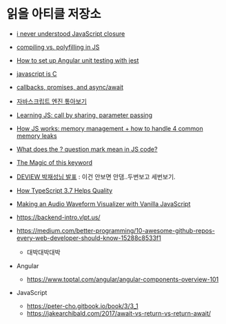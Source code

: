 # 읽을 아티클 저장소





- [i never understood JavaScript closure](https://medium.com/dailyjs/i-never-understood-javascript-closures-9663703368e8)
- [compiling vs. polyfilling in JS](https://medium.com/better-programming/compiling-vs-polyfilling-in-javascript-6bbc5707a253)
- [How to set up Angular unit testing with jest](https://www.amadousall.com/how-to-set-up-angular-unit-testing-with-jest/)
- [javascript is C](https://v4.chriskrycho.com/2018/javascript-is-c.html)
- [callbacks, promises, and async/await](https://medium.com/@Esakkimuthu/callbacks-promises-and-async-await-881b20a1666)
- [자바스크립트 엔진 톺아보기](https://velog.io/@godori/JavaScript-엔진-톺아보기-2-pujpqum2ji)
- [Learning JS: call by sharing, parameter passing](https://blog.bitsrc.io/master-javascript-call-by-sharing-parameter-passing-7049d65163ed)
- [How JS works: memory management + how to handle 4 common memory leaks](https://blog.sessionstack.com/how-javascript-works-memory-management-how-to-handle-4-common-memory-leaks-3f28b94cfbec)
- [What does the ? question mark mean in JS code?](https://medium.com/javascript-in-plain-english/what-does-the-question-mark-mean-in-javascript-code-353cfadcf760)
- [The Magic of this keyword](https://medium.com/@js_tut/the-magic-of-this-keyword-2ed897d6033b)
- [DEVIEW 박재성님 발표](https://deview.kr/data/deview/2019/presentation/[225-2]2019년+FE+프레임워크를+배우는+기분(FE+인싸들이라면+알고+있어야+하는+프레임워크+기술들).pdf) : 이건 안보면 안댐..두번보고 세번보기.
- [How TypeScript 3.7 Helps Quality](https://killalldefects.com/2019/11/06/how-typescript-3-7-helps-quality/)
- [Making an Audio Waveform Visualizer with Vanilla JavaScript](https://css-tricks.com/making-an-audio-waveform-visualizer-with-vanilla-javascript/)
- https://backend-intro.vlpt.us/
- https://medium.com/better-programming/10-awesome-github-repos-every-web-developer-should-know-15288c8533f1
  - 대박대박대박





- Angular
  - https://www.toptal.com/angular/angular-components-overview-101



- JavaScript
  - https://peter-cho.gitbook.io/book/3/3_1
  - https://jakearchibald.com/2017/await-vs-return-vs-return-await/